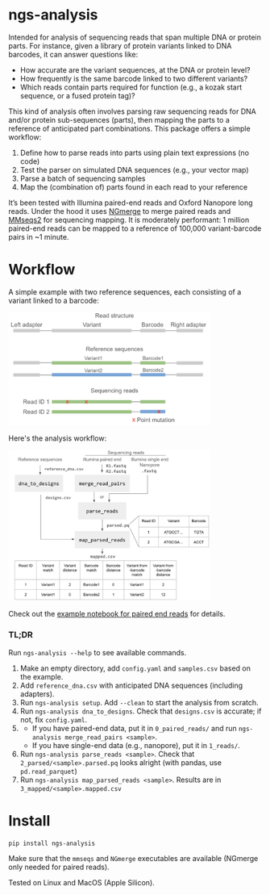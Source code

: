 # ngs-analysis

Intended for analysis of sequencing reads that span multiple DNA or protein parts. For instance, given a library of protein variants linked to DNA barcodes, it can answer questions like:

- How accurate are the variant sequences, at the DNA or protein level?
- How frequently is the same barcode linked to two different variants?
- Which reads contain parts required for function (e.g., a kozak start sequence, or a fused protein tag)?

This kind of analysis often involves parsing raw sequencing reads for DNA and/or protein sub-sequences (parts), then mapping the parts to a reference of anticipated part combinations. This package offers a simple workflow: 

1. Define how to parse reads into parts using plain text expressions (no code)
2. Test the parser on simulated DNA sequences (e.g., your vector map)
3. Parse a batch of sequencing samples
4. Map the (combination of) parts found in each read to your reference

It’s been tested with Illumina paired-end reads and Oxford Nanopore long reads. Under the hood it uses [NGmerge](https://github.com/jsh58/NGmerge) to merge paired reads and [MMseqs2](https://github.com/soedinglab/MMseqs2) for sequencing mapping. It is moderately performant: 1 million paired-end reads can be mapped to a reference of 100,000 variant-barcode pairs in ~1 minute.

# Workflow

A simple example with two reference sequences, each consisting of a variant linked to a barcode:

<img src="examples/sequences.png" alt="sequences" width="400"/>

Here's the analysis workflow:

<img src="examples/workflow.png" alt="analysis workflow" width="400"/>

Check out the [example notebook for paired end reads](examples/paired_reads/paired_read_example.ipynb) for details.


### **TL;DR**

Run `ngs-analysis --help` to see available commands.

1. Make an empty directory, add `config.yaml` and `samples.csv` based on the example.
2. Add `reference_dna.csv` with anticipated DNA sequences (including adapters).
3. Run `ngs-analysis setup`. Add `--clean` to start the analysis from scratch.
4. Run `ngs-analysis dna_to_designs`. Check that `designs.csv` is accurate; if not, fix `config.yaml`.
5. 
    - If you have paired-end data, put it in `0_paired_reads/` and run `ngs-analysis merge_read_pairs <sample>`.
    - If you have single-end data (e.g., nanopore), put it in `1_reads/`.
6. Run `ngs-analysis parse_reads <sample>`. Check that `2_parsed/<sample>.parsed.pq` looks alright (with pandas, use `pd.read_parquet`)
7. Run `ngs-analysis map_parsed_reads <sample>`. Results are in `3_mapped/<sample>.mapped.csv`


# Install

```bash
pip install ngs-analysis
```

Make sure that the `mmseqs` and `NGmerge` executables are available (NGmerge only needed for paired reads).

Tested on Linux and MacOS (Apple Silicon).

